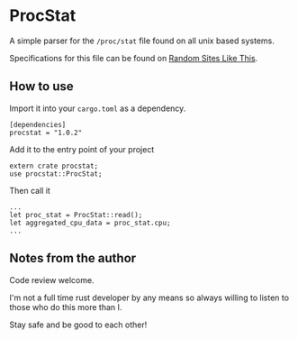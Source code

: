 # ProcStat

A simple parser for the `/proc/stat` file found on all unix based systems.

Specifications for this file can be found on [Random Sites Like This](https://man7.org/linux/man-pages/man5/proc.5.html).

## How to use

Import it into your `cargo.toml` as a dependency.

```
[dependencies]
procstat = "1.0.2"
```

Add it to the entry point of your project

```
extern crate procstat;
use procstat::ProcStat;
```

Then call it

```
...
let proc_stat = ProcStat::read();
let aggregated_cpu_data = proc_stat.cpu;
...
```

## Notes from the author

Code review welcome. 

I'm not a full time rust developer by any means so always willing to listen to those who do this more than I.

Stay safe and be good to each other!
